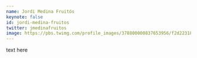 ```yaml
---
name: Jordi Medina Fruitós
keynote: false
id: jordi-medina-fruitos
twitter: jmedinafruitos
image: https://pbs.twimg.com/profile_images/378800000837653956/f2d2231883e0150e9b8e0228f2a2b073_400x400.jpeg
---
```

text here
